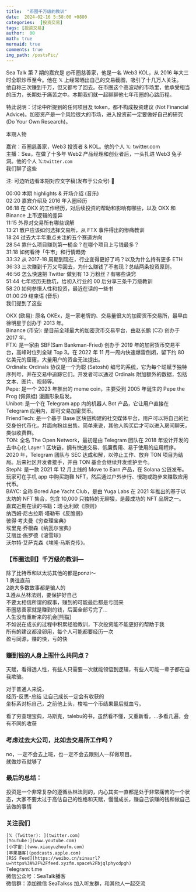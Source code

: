 ```yaml
---
title:  "币圈千万级的教训"
date:  2024-02-16 5:58:00 +0800
categories:  [投资交易] 
tags: [投资交易]     
author:  00                    
math: true
mermaid: true
comments: true
img_path: /postsPic/
---
```

Sea Talk 第 7 期的嘉宾是 @币圈慈善家，他是一名 Web3 KOL，从 2016 年大三时全职炒币至今。他在 𝕏 上经常晒出自己的交易截图，吸引了十几万人关注。<br>
他自称三次赚到千万，但又都亏了回去。在币圈这个高波动的市场里，他承受相当的压力，长期处于痛苦之中。本期我们就一起聊聊他七年币圈的心路历程。<br>

特此说明：讨论中所提到的任何项目及 token，都不构成投资建议 (Not Financial Advice)。加密资产是一个风险很大的市场，进入投资前一定要做好自己的研究 (Do Your Own Research)。<br>

本期人物<br>

嘉宾：币圈慈善家，Web3 投资者 & KOL。他的个人 𝕏: twitter.com <br>
主播：Sea，在做了十多年 Web2 产品经理和创业者后，一头扎进 Web3 兔子洞。他的个人 𝕏:`twitter.com`<br>
我们聊了这些<br>

注: 可边听边看本期对应文字稿(发布于公众号) 📖

00:00 本期 highlights & 开场介绍 (音乐)<br>
02:20 嘉宾介绍及 2016 年入圈经历<br>
06:18 在 OKX 的工作经历，对后续投资的帮助和影响有哪些，以及 OKX 和 Binance 上币逻辑的差异<br>
11:15 外界对交易所有哪些误解<br>
13:21 散户应该如何选择交易所，从 FTX 事件得出的惨痛教训<br>
18:24 过去大半年重点关注的五个赛道方向<br>
28:54 靠什么项目赚到第一桶金？在哪个项目上亏钱最多？<br>
31:18 如何看待「牛市」和行情趋势<br>
33:32 从 2017-18 周期到现在，行业变得更好了吗？以及为什么持有更多 ETH<br>
36:33 三次赚到千万又亏回去，为什么赚钱了不套现？总结两条投资原则。<br>
46:56 怎么快速把 Twitter 做到有 13 万粉丝？有哪些诀窍<br>
51:44 七年经历无数坑，给初入行业的 00 后分享三条千万级教训<br>
58:20 如何参悟人性和投资，最近在读的一些书<br>
01:00:29 结束语 (音乐)<br>
我们提到了这些<br>

OKX (欧易): 原名 OKEx，是一家老牌的、交易量很大的加密货币交易所，最早由徐明星于创办于 2013 年。<br>
Binance (币安): 是目前全球最大的加密货币交易平台，由赵长鹏 (CZ) 创办于 2017 年。<br>
FTX: 是一家由 SBF(Sam Bankman-Fried) 创办于 2019 年的加密货币交易平台，高峰时位列全球 Top 3。在 2022 年 11 月一周内快速爆雷倒闭，留下约 80 亿美元的窟窿，大量用户的资金无法提出。<br>
Ordinals: Ordinals 协议是一个为聪 (Satoshi) 编号的系统，它为每个聪赋予独特序列号，并在交易中追踪它们。开发者可以通过 Ordinals 附加额外的数据，包括文本、图片、视频等。<br>
Pepe: 是一个 2023 年推出的 meme coin，主要受到 2005 年诞生的 Pepe the Frog (佩佩蛙) 漫画形象启发。<br>
Unibot: 是一个在 Telegram app 内的机器人 Bot 产品，它让用户直接在 Telegram 应用内，即可交易加密货币。<br>
FriendTech: 是一个基于 Base 区块链构建的社交媒体平台，用户可以将自己的社交身份代币化，并面向粉丝出售。简单来说，其他人购买后才可以进入房间聊天，类似收费群。<br>
TON: 全名 The Open Network，最初是由 Telegram 团队在 2018 年设计开发的去中心化 Layer 1 区块链，拥有快速交易、低廉费用、易于使用的应用程序。2020 年，Telegram 团队与 SEC 达成和解，以停止工作、放弃 TON 项目为结局。后来社区开发者接手，并由 TON 基金会继续开发维护至今。<br>
StepN: 是一款 2021 年 12 月上线的 Move to Earn 产品，在 Solana 公链发布。 玩家可在手机 app 中购买跑鞋 NFT，然后通过户外步行、慢跑或跑步来赚取应用代币。<br>
BAYC: 全称 Bored Ape Yacht Club，是由 Yuga Labs 在 2021 年推出的基于以太坊的 NFT 集合，包含 10,000 只独特的无聊猿，是最成功的 NFT 品牌之一。<br>
嘉宾近期在读的书籍：瑞·达利欧《原则》<br>
纳西姆·尼古拉斯·塔勒布《反脆弱》<br>
彼得·考夫曼《穷查理宝典》<br>
埃里克·乔根森《纳瓦尔宝典》<br>
艾丽丝·施罗德《滚雪球》<br>
沃尔特·艾萨克森《埃隆·马斯克传》。<br>

### 【币圈法则】千万级的教训—<br>
除了比特币和以太坊其他的都是ponzi～<br>
1.勇往直前<br>
2绝大多数故事都是骗人的<br>
3.遵从丛林法则，要保护好自己<br>
不要太相信所谓的叙事，赚到的可能最后都是亏回来<br>
币圈慈善家就是赚到的钱，后面全部亏完了…<br>
人生没有重新来的机会[熊猫]<br>
不如说在成长的过程中积累经验教训，下次投资能不能更好的帮助于我<br>
所有的建议都没卵用，每个人可能都要经历一次<br>
盈亏同源，赚的快，亏的快<br>

### 赚到钱的人身上🈶️什么共同点？<br>
天赋，看得透人性，有些人只需要一次就能领悟到逻辑，有些人可能一辈子都在自我欺骗。<br>

对于普通人来说，<br>
经历-反思-总结 让自己成长一定会有收获的<br>
坐标系对标自己，之前他上头，梭哈一个币结果最后就血亏。<br>

看了穷查理宝典，马斯克，talebu的书，虽然看不懂，又重新看，…多看几遍，会有不同的收获<br>

### 考虑过去大公司，比如去交易所工作吗？<br>

no，一定不会去上班，也一定不会去跟别人一样做项目。<br>
就做炒币就够了<br>

### 最后的总结：<br>
投资是一个非常复杂的遵循丛林法则的，内心其实一直都是处于非常痛苦的一个状态，大家不要太过于高估自己的性格和天赋，慢慢成长，赚自己该赚的钱和做自己该做的事情<br>

### 关注我们<br>

`[𝕏 (Twitter): ](twitter.com)`<br>
`[YouTube:](www.youtube.com)`<br>
`[小宇宙:](www.xiaoyuzhoufm.com)`<br>
`[苹果播客](podcasts.apple.com)`<br>
`[RSS Feed](https://weibo.cn/sinaurl?u=https%3A%2F%2Ffeed.xyzfm.space%2Fbjqlphycdpgh)` <br>
Telegram: t.me<br>
微信公众号：SeaTalk播客<br>
微信群：添加微信 SeaTalkss 加入听友群，和其他人一起交流<br>
